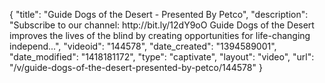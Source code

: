 {
    "title": "Guide Dogs of the Desert - Presented By Petco",
    "description": "Subscribe to our channel: http:\/\/bit.ly\/12dY9oO Guide Dogs of the Desert improves the lives of the blind by creating opportunities for life-changing independ...",
    "videoid": "144578",
    "date_created": "1394589001",
    "date_modified": "1418181172",
    "type": "captivate",
    "layout": "video",
    "url": "\/v\/guide-dogs-of-the-desert-presented-by-petco\/144578"
}